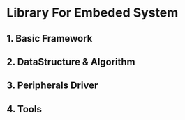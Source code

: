 # Library For Embeded System

## 1. Basic Framework

## 2. DataStructure & Algorithm

## 3. Peripherals Driver

## 4. Tools
